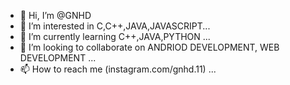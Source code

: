 - 👋 Hi, I’m @GNHD
- 👀 I’m interested in C,C++,JAVA,JAVASCRIPT...
- 🌱 I’m currently learning C++,JAVA,PYTHON ...
- 💞️ I’m looking to collaborate on ANDRIOD DEVELOPMENT, WEB DEVELOPMENT ...
- 📫 How to reach me (instagram.com/gnhd.11) ...

<!---
GNHD/GNHD is a ✨ special ✨ repository because its `README.md` (this file) appears on your GitHub profile.
You can click the Preview link to take a look at your changes.
--->

